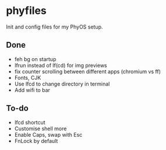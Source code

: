 # phyfiles
Init and config files for my PhyOS setup.

## Done
- feh bg on startup
- lfrun instead of lf(cd) for img previews
- fix counter scrolling between different apps (chromium vs ff)
- Fonts, CJK
- Use lfcd to change directory in terminal
- Add wifi to bar

## To-do
- lfcd shortcut
- Customise shell more
- Enable Caps, swap with Esc
- FnLock by default

